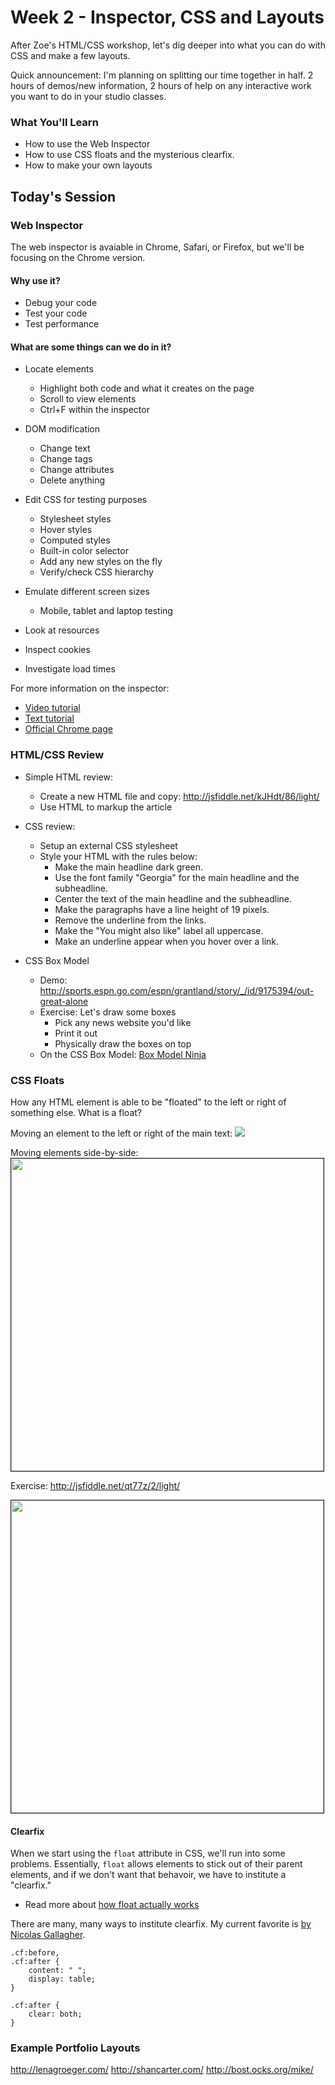 # Week 2 - Inspector, CSS and Layouts
After Zoe's HTML/CSS workshop, let's dig deeper into what you can do with CSS and make a few layouts.

Quick announcement: I'm planning on splitting our time together in half. 2 hours of demos/new information, 2 hours of help on any interactive work you want to do in your studio classes.

### What You'll Learn
* How to use the Web Inspector
* How to use CSS floats and the mysterious clearfix.
* How to make your own layouts

## Today's Session

### Web Inspector

The web inspector is avaiable in Chrome, Safari, or Firefox, but we'll be focusing on the Chrome version.

#### Why use it?
- Debug your code
- Test your code
- Test performance

#### What are some things can we do in it?
- Locate elements
    + Highlight both code and what it creates on the page
    + Scroll to view elements
    + Ctrl+F within the inspector

- DOM modification
    + Change text
    + Change tags
    + Change attributes
    + Delete anything

- Edit CSS for testing purposes
    + Stylesheet styles
    + Hover styles
    + Computed styles
    + Built-in color selector
    + Add any new styles on the fly
    + Verify/check CSS hierarchy

- Emulate different screen sizes
    + Mobile, tablet and laptop testing

- Look at resources
- Inspect cookies
- Investigate load times

For more information on the inspector:
- [Video tutorial](http://discover-devtools.codeschool.com/)
- [Text tutorial](http://code.tutsplus.com/tutorials/chrome-dev-tools-markup-and-style--net-27149)
- [Official Chrome page](https://developer.chrome.com/devtools)

### HTML/CSS Review

- Simple HTML review: 
    + Create a new HTML file and copy: http://jsfiddle.net/kJHdt/86/light/
    + Use HTML to markup the article

- CSS review:
    + Setup an external CSS stylesheet
    + Style your HTML with the rules below:
        + Make the main headline dark green.
        + Use the font family "Georgia" for the main headline and the subheadline.
        + Center the text of the main headline and the subheadline.
        + Make the paragraphs have a line height of 19 pixels.
        + Remove the underline from the links.
        + Make the "You might also like" label all uppercase.
        + Make an underline appear when you hover over a link. 

- CSS Box Model
    + Demo: http://sports.espn.go.com/espn/grantland/story/_/id/9175394/out-great-alone
    + Exercise: Let's draw some boxes
        * Pick any news website you'd like
        * Print it out
        * Physically draw the boxes on top
    + On the CSS Box Model: [Box Model Ninja](http://codewithme.us/exercises/box-model-ninja.html)

### CSS Floats

How any HTML element is able to be "floated" to the left or right of something else. What is a float?

Moving an element to the left or right of the main text:
<img src="http://codewithme.us/austin/main-curriculum/images/presentations/combined-layout/7_webfloat.png">

Moving elements side-by-side:
<img width="500px" border="1" src="http://codewithme.us/austin/main-curriculum/images/presentations/combined-layout/pinterest.png">

Exercise: http://jsfiddle.net/qt77z/2/light/

<img width="500px" border="1" src="http://codewithme.us/images/exercises/drought-maps/drought-final.png">

#### Clearfix

When we start using the `float` attribute in CSS, we'll run into some problems. Essentially, `float` allows elements to stick out of their parent elements, and if we don't want that behavoir, we have to institute a "clearfix."
- Read more about [how float actually works](http://complexspiral.com/publications/containing-floats/)

There are many, many ways to institute clearfix. My current favorite is [by Nicolas Gallagher](http://nicolasgallagher.com/micro-clearfix-hack/).

```
.cf:before,
.cf:after {
    content: " ";
    display: table;
}

.cf:after {
    clear: both;
}
```

### Example Portfolio Layouts

http://lenagroeger.com/
http://shancarter.com/
http://bost.ocks.org/mike/






